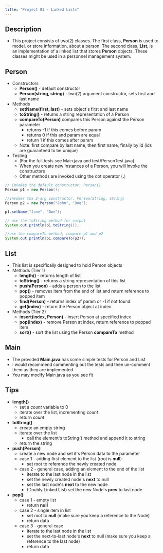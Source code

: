```yaml
---
title: "Project 01 - Linked Lists"
---
```


## Description
- This project consists of two(2) classes. The first class, **Person** is used to model, or store information, about a person.  The second class, **List**, is an implementation of a linked list that stores **Person** objects. These classes might be used in a personnel management system.

## Person

- Constructors
    - **Person()** - default constructor
    - **Person(string, string)** - two(2) argument constructor, sets first and last name
- Methods
    - **setName(first, last)** - sets object's first and last name
    - **toString()** - returns a string representation of a Person
    - **compareTo(Person)** compares this Person against the Person parameter
        - returns -1 if this comes before param
        - returns 0 if this and param are equal
        - return 1 if this comes after param
    - Note: first compare by last name, then first name, finally by id (ids are guaranteed to be unique)
- Testing
    - (For the full tests see Main.java and test/PersonTest.java)
    - When you create new instances of a Person, you will invoke the constructors
    - Other methods are invoked using the dot operator (**.**)
```java
// invokes the default constructor, Person()
Person p1 = new Person();

//invokes the 2-arg constructor, Person(String, String)
Person p2 = new Person("John", "Doe");

p1.setName("Jane", "Doe");

// use the toString method for output
System.out.println(p1.toString());

//use the compareTo method, compare p1 and p2
System.out.println(p1.compareTo(p2));
```

## List

- This list is specifically designed to hold Person objects
- Methods (Tier 1)
    - **length()** - returns length of list
    - **toString()** - returns a string representation of this list
    - **push(Person)** - adds a person to the list
    - **pop()** - removes item from the end of list and return reference to popped item
    - **find(Person)** - returns index of param or -1 if not found
    - **get(index)** - return the Person object at index
- Methods (Tier 2)
    - **insert(index, Person)** - insert Person at specified index
    - **pop(index)** - remove Person at index, return reference to popped item
    - **sort()** - sort the list using the Person **compareTo** method

## Main
- The provided **Main.java** has some simple tests for Person and List
- I would recommend commenting out the tests and then un-comment them as they are implemented
- You may modify Main.java as you see fit

## Tips

- **length()**
    - set a *count* variable to 0
    - iterate over the list, incrementing *count*
    - return *count*
- **toString()**
    - create an empty string
    - iterate over the list
        - call the element's toString() method and append it to string
    - return the string
- **push(Person)**
    - create a new node and set it's Person data to the parameter
    - case 1 - adding first element to the list (root is **null**)
        - set root to reference the newly created node
    - case 2 - general case, adding an element to the end of the list
        - iterate to the last node in the list
        - set the newly created node's **next** to null
        - set the last node's **next** to the new node
        - (Doubly Linked List) set the new Node's **prev** to last node
- **pop()**
    - case 1 - empty list
        - return **null**
    - case 2 - single item in list
        - set root to **null** (make sure you keep a reference to the Node)
        - return data
    - case 3 - general case
        - iterate to the last node in the list
        - set the next-to-last node's **next** to null (make sure you keep a
        reference to the last node)
        - return data
